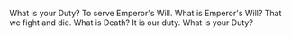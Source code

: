 What is your Duty?
To serve Emperor's Will.
What is Emperor's Will?
That we fight and die.
What is Death? 
It is our duty.
What is your Duty?
